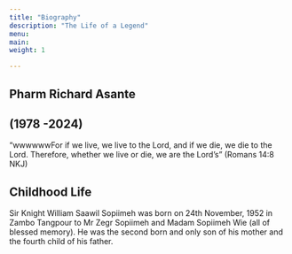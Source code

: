 ```yaml
---
title: "Biography"
description: "The Life of a Legend"
menu:
main:
weight: 1

---
```


## Pharm Richard Asante
## (1978 -2024)
“wwwwwwFor if we live, we live to the Lord, and if we die, we die to the Lord. Therefore, whether we live or die, we are the Lord’s” (Romans 14:8 NKJ)

## Childhood Life
Sir Knight William Saawil Sopiimeh was born on 24th November, 1952  in Zambo Tangpour to Mr Zegr Sopiimeh and Madam Sopiimeh Wie (all of blessed memory). He was the second born and only son of his mother and the fourth child of his father.